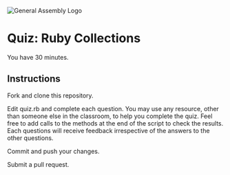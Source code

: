 ![General Assembly Logo](http://i.imgur.com/ke8USTq.png)

# Quiz:  Ruby Collections

You have 30 minutes.

## Instructions

Fork and clone this repository.

Edit quiz.rb and complete each question.  You may use any resource, other than someone else in the classroom, to help you complete the quiz.  Feel free to add calls to the methods at the end of the script to check the results. Each questions will receive feedback irrespective of the answers to the other questions.

Commit and push your changes.

Submit a pull request.


